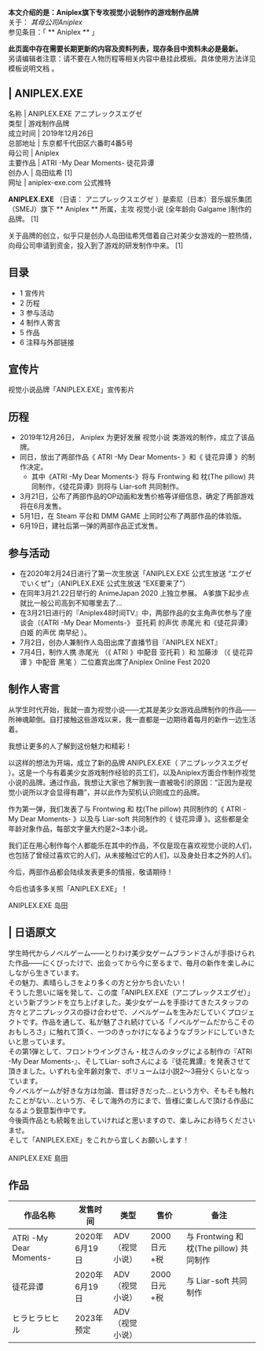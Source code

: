 **本文介绍的是：Aniplex旗下专攻视觉小说制作的游戏制作品牌**  
关于： _其母公司Aniplex_  
参见条目：「 ** Aniplex  ** 」

**此页面中存在需要长期更新的内容及资料列表，现存条目中资料未必是最新。**  
另请编辑者注意：请不要在人物历程等相关内容中悬挂此模板。具体使用方法详见  模板说明文档  。

|  ANIPLEX.EXE  
---  
名称  |  ANIPLEX.EXE  アニプレックスエグゼ   
类型  |  游戏制作品牌   
成立时间  |  2019年12月26日   
总部地址  |  东京都千代田区六番町4番5号   
母公司  |  Aniplex   
主要作品  |  ATRI -My Dear Moments-  徒花异谭   
创办人  |  岛田纮希  [1]   
网址  |  aniplex-exe.com  公式推特   
  
**ANIPLEX.EXE** （日语：  アニプレックスエグゼ  ）是索尼（日本）音乐娱乐集团（SMEJ）旗下 ** Aniplex  ** 所属，主攻
视觉小说  (全年龄向  Galgame  )制作的品牌。  [1]

关于品牌的创立，似乎只是创办人岛田纮希凭借着自己对美少女游戏的一腔热情，向母公司申请到资金，投入到了游戏的研发制作中来。  [1]

##  目录

  * 1  宣传片 
  * 2  历程 
  * 3  参与活动 
  * 4  制作人寄言 
  * 5  作品 
  * 6  注释与外部链接 

##  宣传片

视觉小说品牌「ANIPLEX.EXE」宣传影片

##  历程

  * 2019年12月26日，  Aniplex  为更好发展  视觉小说  类游戏的制作，成立了该品牌。 
  * 同日，放出了两部作品《  ATRI -My Dear Moments-  》和《  徒花异谭  》的制作决定。 
    * 其中《ATRI -My Dear Moments-》将与  Frontwing  和  枕(The pillow)  共同制作，《徒花异谭》则将与  Liar-soft  共同制作。 
  * 3月21日，公布了两部作品的OP动画和发售价格等详细信息，确定了两部游戏将在6月发售。 
  * 5月1日，在  Steam  平台和  DMM GAME  上同时公布了两部作品的体验版。 
  * 6月19日，建社后第一弹的两部作品正式发售。 

##  参与活动

  * 在2020年2月24日进行了第一次生放送「ANIPLEX.EXE 公式生放送 “エグゼでいくぜ”」（ANIPLEX.EXE 公式生放送 “EXE要来了”） 
  * 在同年3月21.22日举行的  AnimeJapan 2020  上独立参展。  A爹旗下起步点就比一般公司高到不知哪里去了… 
  * 在3月21日进行的『Aniplex48时间TV』中，两部作品的女主角声优参与了座谈会（《ATRI -My Dear Moments-》  亚托莉  的声优  赤尾光  和《徒花异谭》  白姬  的声优  南早纪  ）。 
  * 7月2日，创办人兼制作人岛田出席了直播节目『ANIPLEX NEXT』 
  * 7月4日，制作人携  赤尾光  （《  ATRI  》中配音  亚托莉  ）和  加藤涉  （《  徒花异谭  》中配音  黑笔  ）二位嘉宾出席了Aniplex Online Fest 2020 

##  制作人寄言

从学生时代开始，我就一直为视觉小说——尤其是美少女游戏品牌制作的作品——所神魂颠倒。自打接触这些游戏以来，我一直都是一边期待着每月的新作一边生活着。

我想让更多的人了解到这份魅力和精彩！

以这样的想法为开端，成立了新的品牌 ANIPLEX.EXE（  アニプレックスエグゼ
）。这是一个与有着美少女游戏制作经验的员工们，以及Aniplex方面合作制作视觉小说的品牌。通过作品，我想让大家也了解到我一直被吸引的原因：“正因为是视觉小说所以才会显得有趣”，并以此作为契机认识刚成立的品牌。

作为第一弹，我们发表了与  Frontwing  和  枕(The pillow)  共同制作的《  ATRI -My Dear Moments-
》以及与  Liar-soft  共同制作的《  徒花异谭  》。这些都是全年龄对象作品，每部文字量大约是2~3本小说。

我们正在用心制作每个人都能乐在其中的作品，不仅是现在喜欢视觉小说的人们，也包括了曾经过喜欢它的人们，从未接触过它的人们，以及身处日本之外的人们。

今后，两部作品都会陆续发表更多的情报，敬请期待！

今后也请多多关照「ANIPLEX.EXE」！

ANIPLEX.EXE 岛田

|  日语原文  
---  
学生時代からノベルゲーム――とりわけ美少女ゲームブランドさんが手掛けられた作品――にくびったけで、出会ってから今に至るまで、毎月の新作を楽しみにしながら生きています。
</br> その魅力、素晴らしさをより多くの方と分かち合いたい！  </br>
そうした思いに端を発して、この度「ANIPLEX.EXE（アニプレックスエグゼ）」という新ブランドを立ち上げました。美少女ゲームを手掛けてきたスタッフの方々とアニプレックスの掛け合わせで、ノベルゲームを生みだしていくプロジェクトです。作品を通して、私が魅了され続けている「ノベルゲームだからこそのおもしろさ」に触れて頂く、一つのきっかけになるようなブランドにしていきたいと思っています。
</br> その第1弾として、フロントウイングさん・枕さんのタッグによる制作の『ATRI -My Dear Moments-』、そしてLiar-
softさんによる『徒花異譚』を発表させて頂きました。いずれも全年齢対象で、ボリュームは小説2～3冊分くらいとなっています。  </br>
今ノベルゲームが好きな方は勿論、昔は好きだった…という方や、そもそも触れたことがない…という方、そして海外の方にまで、皆様に楽しんで頂ける作品になるよう鋭意製作中です。
</br> 今後両作品とも続報を出していければと思いますので、楽しみにお待ちくださいませ。  </br>
そして「ANIPLEX.EXE」をこれから宜しくお願いします！  </br> </br> ANIPLEX.EXE 島田  </br>  
  
##  作品

|  作品名称  |  发售时间  |  类型  |  售价  |  备注   
---|---|---|---|---  
ATRI -My Dear Moments-  |  2020年6月19日  |  ADV  （视觉小说）  |  2000日元+税  |  与 Frontwing 和  枕(The pillow)  共同制作   
徒花异谭  |  2020年6月19日  |  ADV  （视觉小说）  |  2000日元+税  |  与 Liar-soft 共同制作   
ヒラヒラヒヒル  |  2023年预定  |  ADV  （视觉小说）  |  |   
  